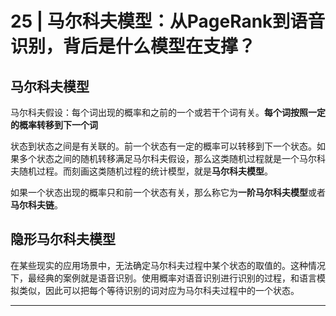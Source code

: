 # 25 | 马尔科夫模型：从PageRank到语音识别，背后是什么模型在支撑？

## 马尔科夫模型

马尔科夫假设：每个词出现的概率和之前的一个或若干个词有关。**每个词按照一定的概率转移到下一个词**

状态到状态之间是有关联的。前一个状态有一定的概率可以转移到下一个状态。如果多个状态之间的随机转移满足马尔科夫假设，那么这类随机过程就是一个马尔科夫随机过程。而刻画这类随机过程的统计模型，就是**马尔科夫模型**。

如果一个状态出现的概率只和前一个状态有关，那么称它为**一阶马尔科夫模型**或者**马尔科夫链**。



## 隐形马尔科夫模型

在某些现实的应用场景中，无法确定马尔科夫过程中某个状态的取值的。这种情况下，最经典的案例就是语音识别。使用概率对语音识别进行识别的过程，和语言模拟类似，因此可以把每个等待识别的词对应为马尔科夫过程中的一个状态。

********








